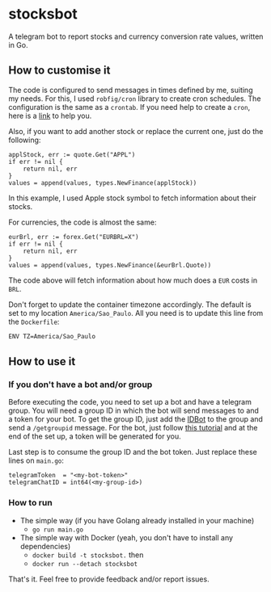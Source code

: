 # stocksbot
A telegram bot to report stocks and currency conversion rate values, written in Go.
  
## How to customise it
The code is configured to send messages in times defined by me, suiting my needs.
For this, I used `robfig/cron` library to create cron schedules. The configuration
is the same as a `crontab`. If you need help to create a `cron`, here is a [link](https://crontab.guru/#*_*_*_*_*) to help you.

Also, if you want to add another stock or replace the current one, just do the following:
```golang
applStock, err := quote.Get("APPL")
if err != nil {
    return nil, err
}
values = append(values, types.NewFinance(applStock))
```
In this example, I used Apple stock symbol to fetch information about their stocks.

For currencies, the code is almost the same:
```golang
eurBrl, err := forex.Get("EURBRL=X")
if err != nil {
    return nil, err
}
values = append(values, types.NewFinance(&eurBrl.Quote))
``` 
The code above will fetch information about how much does a `EUR` costs in `BRL`.

Don't forget to update the container timezone accordingly. The default is set to my location `America/Sao_Paulo`.
All you need is to update this line from the `Dockerfile`:
```bash
ENV TZ=America/Sao_Paulo
```

## How to use it 
### If you don't have a bot and/or group
Before executing the code, you need to set up a bot and have a telegram group.
You will need a group ID in which the bot will send messages to and a token for your bot.
To get the group ID, just add the [IDBot](https://telegram.me/getidsbot) to the group and send a `/getgroupid` message.
For the bot, just follow [this tutorial](https://core.telegram.org/bots) and at the end of the set up, a token will be generated for you.

Last step is to consume the group ID and the bot token. Just replace these lines on `main.go`:
```golang
telegramToken  = "<my-bot-token>"
telegramChatID = int64(<my-group-id>)
```

### How to run
- The simple way (if you have Golang already installed in your machine)
  - `go run main.go`
- The simple way with Docker (yeah, you don't have to install any dependencies)
  - `docker build -t stocksbot.` then
  - `docker run --detach stocksbot`

That's it. Feel free to provide feedback and/or report issues. 
